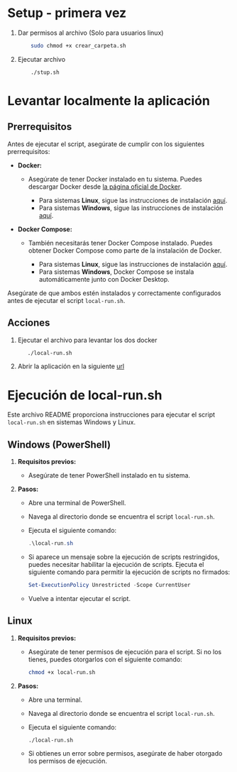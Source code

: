 # Setup - primera vez
1. Dar permisos al archivo (Solo para usuarios linux)
    ```bash
        sudo chmod +x crear_carpeta.sh
    ```
2. Ejecutar archivo
    ```bash
        ./stup.sh
    ```

# Levantar localmente la aplicación

## Prerrequisitos

Antes de ejecutar el script, asegúrate de cumplir con los siguientes prerrequisitos:

- **Docker:**
   - Asegúrate de tener Docker instalado en tu sistema. Puedes descargar Docker desde [la página oficial de Docker](https://docs.docker.com/get-docker/).

      - Para sistemas **Linux**, sigue las instrucciones de instalación [aquí](https://docs.docker.com/get-docker/).
      - Para sistemas **Windows**, sigue las instrucciones de instalación [aquí](https://docs.docker.com/desktop/install/windows/).

- **Docker Compose:**
   - También necesitarás tener Docker Compose instalado. Puedes obtener Docker Compose como parte de la instalación de Docker.

      - Para sistemas **Linux**, sigue las instrucciones de instalación [aquí](https://docs.docker.com/compose/install/).
      - Para sistemas **Windows**, Docker Compose se instala automáticamente junto con Docker Desktop.

Asegúrate de que ambos estén instalados y correctamente configurados antes de ejecutar el script `local-run.sh`.


## Acciones

1. Ejecutar el archivo para levantar los dos docker

   ```bash
      ./local-run.sh
   ```

2. Abrir la aplicación en la siguiente [url](localhost:8080)


# Ejecución de local-run.sh

Este archivo README proporciona instrucciones para ejecutar el script `local-run.sh` en sistemas Windows y Linux.

## Windows (PowerShell)

1. **Requisitos previos:**
   - Asegúrate de tener PowerShell instalado en tu sistema.

2. **Pasos:**
   - Abre una terminal de PowerShell.
   - Navega al directorio donde se encuentra el script `local-run.sh`.
   - Ejecuta el siguiente comando:

     ```powershell
     .\local-run.sh
     ```

   - Si aparece un mensaje sobre la ejecución de scripts restringidos, puedes necesitar habilitar la ejecución de scripts. Ejecuta el siguiente comando para permitir la ejecución de scripts no firmados:

     ```powershell
     Set-ExecutionPolicy Unrestricted -Scope CurrentUser
     ```

   - Vuelve a intentar ejecutar el script.

## Linux

1. **Requisitos previos:**
   - Asegúrate de tener permisos de ejecución para el script. Si no los tienes, puedes otorgarlos con el siguiente comando:

     ```bash
     chmod +x local-run.sh
     ```

2. **Pasos:**
   - Abre una terminal.
   - Navega al directorio donde se encuentra el script `local-run.sh`.
   - Ejecuta el siguiente comando:

     ```bash
     ./local-run.sh
     ```

   - Si obtienes un error sobre permisos, asegúrate de haber otorgado los permisos de ejecución.